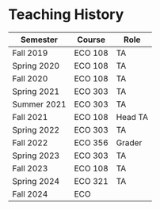 # Teaching History

| Semester | Course | Role |
|----------|--------| ---- |
| Fall 2019 | ECO 108 | TA |
| Spring 2020 | ECO 108 | TA |
| Fall 2020 | ECO 108 | TA |
| Spring 2021 | ECO 303 | TA |
| Summer 2021 | ECO 303  | TA |
| Fall 2021 | ECO 108 | Head TA|
| Spring 2022 | ECO 303 | TA |
| Fall 2022 | ECO 356 | Grader |
| Spring 2023 | ECO 303 | TA |
| Fall 2023 | ECO 108| TA |
| Spring 2024 | ECO 321 | TA |
| Fall 2024 | ECO |
